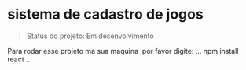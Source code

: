 <h1>sistema de cadastro de jogos</h1>

>Status do projeto: Em desenvolvimento

Para rodar esse projeto ma sua maquina ,por favor digite:
...
npm install react
...
